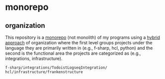 # monorepo

## organization

This repository is a [monorepo][awesome-monorepo] (not monolith) of my
programs using a
[hybrid approach](https://www.rocketpoweredjetpants.com/2017/11/organising-a-monorepo/#blended-monorepos)
of organization where the first level groups projects under the language
they are primarily written in (e.g., f-sharp, hcl, python) and the
second is the functional area the projects are categorized as (e.g.,
integrations, infrastructure).

```
f-sharp/integrations/TodoistLogseqIntegration/
hcl/infrastructure/frankenstructure
```

[awesome-monorepo]: https://github.com/korfuri/awesome-monorepo?tab=readme-ov-file
